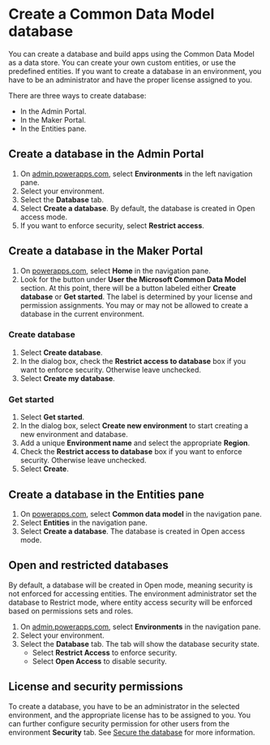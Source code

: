 <properties
	pageTitle="Create a Common Data Model database | Microsoft Common Data Model"
	description="Create a Common Data Model database"
	services="powerapps"
	documentationCenter="na"
	authors="nimakms"
	manager="robinarh"
	editor=""
	tags=""/>

<tags
   ms.service="powerapps"
   ms.devlang="na"
   ms.topic="article"
   ms.tgt_pltfrm="na"
   ms.workload="na"
   ms.date="10/16/2016"
   ms.author="robinr"/>

# Create a Common Data Model database
You can create a database and build apps using the Common Data Model as a data store. You can create your own custom entities, or use the predefined entities. If you want to create a database in an environment, you have to be an administrator and have the proper license assigned to you.

There are three ways to create database:
+ In the Admin Portal.
+ In the Maker Portal.
+ In the Entities pane.

## Create a database in the Admin Portal
1. On [admin.powerapps.com](https://admin.powerapps.com), select **Environments** in the left navigation pane.
1. Select your environment.
1. Select the **Database** tab.
1. Select **Create a database**. By default, the database is created in Open access mode.
1. If you want to enforce security, select **Restrict access**.

## Create a database in the Maker Portal
1. On [powerapps.com](https://web.powerapps.com), select **Home** in the navigation pane.
1. Look for the button under **User the Microsoft Common Data Model** section. At this point, there will be a button labeled either **Create database** or **Get started**. The label is determined by your license and permission assignments. You may or may not be allowed to create a database in the current environment.

### Create database
1. Select **Create database**.
1. In the dialog box, check the **Restrict access to database** box if you want to enforce security. Otherwise leave unchecked.
1. Select **Create my database**.

### Get started
1. Select **Get started**.
1. In the dialog box, select **Create new environment** to start creating a new environment and database.
1. Add a unique **Environment name** and select the appropriate **Region**.
1. Check the **Restrict access to database** box if you want to enforce security. Otherwise leave unchecked.
1. Select **Create**.

## Create a database in the Entities pane
1. On [powerapps.com](https://web.powerapps.com), select **Common data model** in the  navigation pane.
1. Select **Entities** in the navigation pane.
1. Select **Create a database**. The database is created in Open access mode.

## Open and restricted databases
By default, a database will be created in Open mode, meaning security is not enforced for accessing entities. The environment administrator set the database to Restrict mode, where entity access security will be enforced based on permissions sets and roles.

1. On [admin.powerapps.com](https://admin.powerapps.com), select **Environments** in the  navigation pane.
1. Select your environment.
1. Select the **Database** tab. The tab will show the database security state.
    + Select **Restrict Access** to enforce security.
    + Select **Open Access** to disable security.

## License and security permissions
To create a database, you have to be an administrator in the selected environment, and  the appropriate license has to be assigned to you. You can further configure security permission for other users from the environment **Security** tab. See [Secure the database](database-security.md) for more information.
